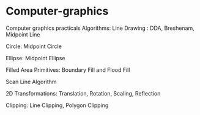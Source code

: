 # Computer-graphics
Computer graphics practicals 
Algorithms: 
Line Drawing : DDA, Breshenam, Midpoint Line 

Circle: Midpoint Circle

Ellipse: Midpoint Ellipse

Filled Area Primitives: Boundary Fill and Flood Fill

Scan Line Algorithm

2D Transformations: Translation, Rotation, Scaling, Reflection

Clipping: Line Clipping, Polygon Clipping
